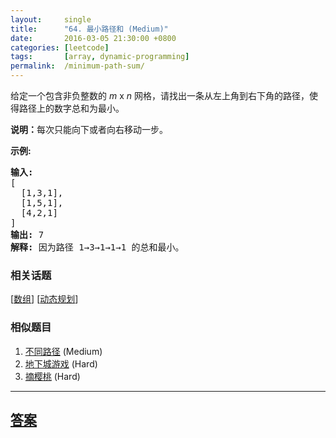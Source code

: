 ```yaml
---
layout:     single
title:      "64. 最小路径和 (Medium)"
date:       2016-03-05 21:30:00 +0800
categories: [leetcode]
tags:       [array, dynamic-programming]
permalink:  /minimum-path-sum/
---
```


<p>给定一个包含非负整数的 <em>m</em>&nbsp;x&nbsp;<em>n</em>&nbsp;网格，请找出一条从左上角到右下角的路径，使得路径上的数字总和为最小。</p>

<p><strong>说明：</strong>每次只能向下或者向右移动一步。</p>

<p><strong>示例:</strong></p>

<pre><strong>输入:</strong>
[
&nbsp; [1,3,1],
  [1,5,1],
  [4,2,1]
]
<strong>输出:</strong> 7
<strong>解释:</strong> 因为路径 1&rarr;3&rarr;1&rarr;1&rarr;1 的总和最小。
</pre>

### 相关话题
  [[数组](https://github.com/openset/leetcode/tree/master/tag/array/README.md)]
  [[动态规划](https://github.com/openset/leetcode/tree/master/tag/dynamic-programming/README.md)]

### 相似题目
  1. [不同路径](/unique-paths) (Medium)
  1. [地下城游戏](/dungeon-game) (Hard)
  1. [摘樱桃](/cherry-pickup) (Hard)

---

## [答案](https://github.com/openset/leetcode/tree/master/problems/minimum-path-sum)
